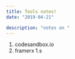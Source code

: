 ```yaml
---
title: Tools notes!
date: "2019-04-21"

description: "notes on "
---
```

1. codesandbox.io
1. framerx
1.s 
